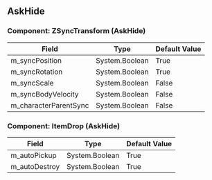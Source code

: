 ## AskHide

### Component: ZSyncTransform (AskHide)

|Field|Type|Default Value|
|---|---|---|
|m_syncPosition|System.Boolean|True|
|m_syncRotation|System.Boolean|True|
|m_syncScale|System.Boolean|False|
|m_syncBodyVelocity|System.Boolean|False|
|m_characterParentSync|System.Boolean|False|

### Component: ItemDrop (AskHide)

|Field|Type|Default Value|
|---|---|---|
|m_autoPickup|System.Boolean|True|
|m_autoDestroy|System.Boolean|True|

